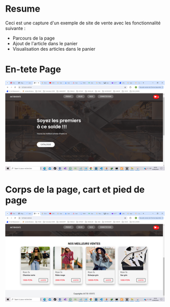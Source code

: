 # Resume

Ceci est une capture d'un exemple de site de vente avec les fonctionnalité suivante :

* Parcours de la page
* Ajout de l'article dans le panier
* Visualisation des articles dans le panier

# En-tete Page


![1724126350623](image/README/1724126350623.png)

# Corps de la page, cart et pied de page

![1724126419583](image/README/1724126419583.png)
